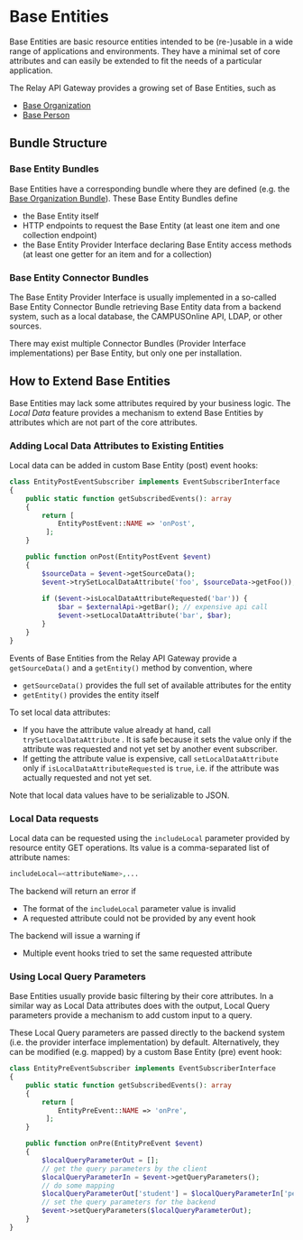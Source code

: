 # Base Entities

Base Entities are basic resource entities intended to be (re-)usable in a wide range of applications and environments. They have a minimal set of core attributes and can easily be extended to fit the needs of a particular application.

The Relay API Gateway provides a growing set of Base Entities, such as
* [Base Organization](bundles/base-organization/index.md)
* [Base Person](bundles/base-person/index.md)

## Bundle Structure

### Base Entity Bundles

Base Entities have a corresponding bundle where they are defined (e.g. the [Base Organization Bundle](bundles/base-organization/index.md)). These Base Entity Bundles define
* the Base Entity itself
* HTTP endpoints to request the Base Entity (at least one item and one collection endpoint)
* the Base Entity Provider Interface declaring Base Entity access methods (at least one getter for an item and for a collection)

### Base Entity Connector Bundles

The Base Entity Provider Interface is usually implemented in a so-called Base Entity Connector Bundle retrieving Base Entity data from a backend system, such as a local database, the CAMPUSOnline API, LDAP, or other sources.

There may exist multiple Connector Bundles (Provider Interface implementations) per Base Entity, but only one per installation.

## How to Extend Base Entities

Base Entities may lack some attributes required by your business logic. The _Local Data_ feature provides a mechanism to extend Base Entities by attributes which are not part of the core attributes.

### Adding Local Data Attributes to Existing Entities

Local data can be added in custom Base Entity (post) event hooks:

```php
class EntityPostEventSubscriber implements EventSubscriberInterface
{
    public static function getSubscribedEvents(): array
    {
        return [
            EntityPostEvent::NAME => 'onPost',
         ];
    }

    public function onPost(EntityPostEvent $event)
    {
        $sourceData = $event->getSourceData();
        $event->trySetLocalDataAttribute('foo', $sourceData->getFoo());
        
        if ($event->isLocalDataAttributeRequested('bar')) {
            $bar = $externalApi->getBar(); // expensive api call
            $event->setLocalDataAttribute('bar', $bar);
        }
    }
}
```
Events of Base Entities from the Relay API Gateway provide a `getSourceData()` and a `getEntity()` method by convention, where
* `getSourceData()` provides the full set of available attributes for the entity
* `getEntity()` provides the entity itself

To set local data attributes:
* If you have the attribute value already at hand, call `trySetLocalDataAttribute` . It is safe because it sets the value only if the attribute was requested and not yet set by another event subscriber.
* If getting the attribute value is expensive, call `setLocalDataAttribute` only if `isLocalDataAttributeRequested` is `true`, i.e. if the attribute was actually requested and not yet set.

Note that local data values have to be serializable to JSON.

### Local Data requests

Local data can be requested using the `includeLocal` parameter provided by resource entity GET operations. Its value is a comma-separated list of attribute names:

```php
includeLocal=<attributeName>,...
```

The backend will return an error if
* The format of the `includeLocal` parameter value is invalid
* A requested attribute could not be provided by any event hook

The backend will issue a warning if
* Multiple event hooks tried to set the same requested attribute

### Using Local Query Parameters

Base Entities usually provide basic filtering by their core attributes. In a similar way as Local Data attributes does with the output, Local Query parameters provide a mechanism to add custom input to a query. 

These Local Query parameters are passed directly to the backend system (i.e. the provider interface implementation) by default. Alternatively, they can be modified (e.g. mapped) by a custom Base Entity (pre) event hook:  
```php
class EntityPreEventSubscriber implements EventSubscriberInterface
{
    public static function getSubscribedEvents(): array
    {
        return [
            EntityPreEvent::NAME => 'onPre',
         ];
    }

    public function onPre(EntityPreEvent $event)
    {
        $localQueryParameterOut = [];
        // get the query parameters by the client
        $localQueryParameterIn = $event->getQueryParameters();
        // do some mapping 
        $localQueryParameterOut['student'] = $localQueryParameterIn['person'] ?? '';
        // set the query parameters for the backend
        $event->setQueryParameters($localQueryParameterOut);
    }
}
```